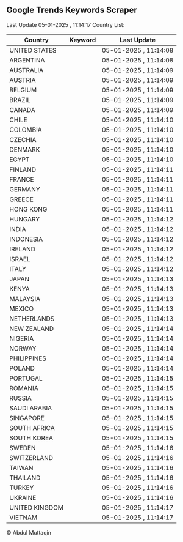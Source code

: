
## Google Trends Keywords Scraper

Last Update 05-01-2025 , 11:14:17
Country List:

| Country | Keyword | Last Update |
| --- | --- | --- |
| UNITED STATES |  | 05-01-2025 , 11:14:08 |
| ARGENTINA |  | 05-01-2025 , 11:14:08 |
| AUSTRALIA |  | 05-01-2025 , 11:14:09 |
| AUSTRIA |  | 05-01-2025 , 11:14:09 |
| BELGIUM |  | 05-01-2025 , 11:14:09 |
| BRAZIL |  | 05-01-2025 , 11:14:09 |
| CANADA |  | 05-01-2025 , 11:14:09 |
| CHILE |  | 05-01-2025 , 11:14:10 |
| COLOMBIA |  | 05-01-2025 , 11:14:10 |
| CZECHIA |  | 05-01-2025 , 11:14:10 |
| DENMARK |  | 05-01-2025 , 11:14:10 |
| EGYPT |  | 05-01-2025 , 11:14:10 |
| FINLAND |  | 05-01-2025 , 11:14:11 |
| FRANCE |  | 05-01-2025 , 11:14:11 |
| GERMANY |  | 05-01-2025 , 11:14:11 |
| GREECE |  | 05-01-2025 , 11:14:11 |
| HONG KONG |  | 05-01-2025 , 11:14:11 |
| HUNGARY |  | 05-01-2025 , 11:14:12 |
| INDIA |  | 05-01-2025 , 11:14:12 |
| INDONESIA |  | 05-01-2025 , 11:14:12 |
| IRELAND |  | 05-01-2025 , 11:14:12 |
| ISRAEL |  | 05-01-2025 , 11:14:12 |
| ITALY |  | 05-01-2025 , 11:14:12 |
| JAPAN |  | 05-01-2025 , 11:14:13 |
| KENYA |  | 05-01-2025 , 11:14:13 |
| MALAYSIA |  | 05-01-2025 , 11:14:13 |
| MEXICO |  | 05-01-2025 , 11:14:13 |
| NETHERLANDS |  | 05-01-2025 , 11:14:13 |
| NEW ZEALAND |  | 05-01-2025 , 11:14:14 |
| NIGERIA |  | 05-01-2025 , 11:14:14 |
| NORWAY |  | 05-01-2025 , 11:14:14 |
| PHILIPPINES |  | 05-01-2025 , 11:14:14 |
| POLAND |  | 05-01-2025 , 11:14:14 |
| PORTUGAL |  | 05-01-2025 , 11:14:15 |
| ROMANIA |  | 05-01-2025 , 11:14:15 |
| RUSSIA |  | 05-01-2025 , 11:14:15 |
| SAUDI ARABIA |  | 05-01-2025 , 11:14:15 |
| SINGAPORE |  | 05-01-2025 , 11:14:15 |
| SOUTH AFRICA |  | 05-01-2025 , 11:14:15 |
| SOUTH KOREA |  | 05-01-2025 , 11:14:15 |
| SWEDEN |  | 05-01-2025 , 11:14:16 |
| SWITZERLAND |  | 05-01-2025 , 11:14:16 |
| TAIWAN |  | 05-01-2025 , 11:14:16 |
| THAILAND |  | 05-01-2025 , 11:14:16 |
| TURKEY |  | 05-01-2025 , 11:14:16 |
| UKRAINE |  | 05-01-2025 , 11:14:16 |
| UNITED KINGDOM |  | 05-01-2025 , 11:14:17 |
| VIETNAM |  | 05-01-2025 , 11:14:17 |

© Abdul Muttaqin
